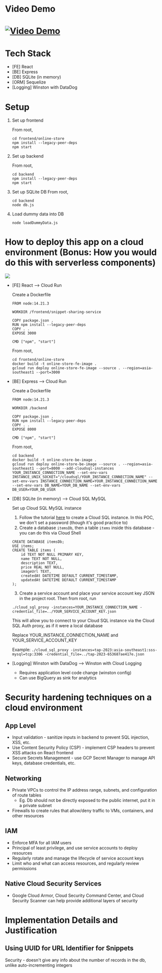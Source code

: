 # Video Demo
# [![Video Demo](unclePatsRestaurantThumbnail.png)](https://www.awesomescreenshot.com/video/20945280?key=2c2212eb5f5cb4f3d3503e886a4da82e)

# Tech Stack

- [FE] React
- [BE] Express
- [DB] SQLite (in memory)
- [ORM] Sequelize
- [Logging] Winston with DataDog

# Setup

1. Set up frontend

   From root,

   ```
   cd frontend/online-store
   npm install --legacy-peer-deps
   npm start
   ```

2. Set up backend

   From root,

   ```
   cd backend
   npm install --legacy-peer-deps
   npm start
   ```

3. Set up SQLite DB
   From root,

   ```
   cd backend
   node db.js
   ```

4. Load dummy data into DB
   ```
   node loadDummyData.js
   ```

# How to deploy this app on a cloud environment (Bonus: How you would do this with serverless components)

![](/Diagrams/OnlineStoreArchi.png)

- [FE] React --> Cloud Run

  Create a Dockerfile

  ```
  FROM node:14.21.3

  WORKDIR /frontend/snippet-sharing-service

  COPY package.json .
  RUN npm install --legacy-peer-deps
  COPY . .
  EXPOSE 3000

  CMD ["npm", "start"]
  ```

  From root,

  ```
  cd frontend/online-store
  docker build -t online-store-fe-image .
  gcloud run deploy online-store-fe-image --source . --region=asia-southeast1 --port=3000
  ```

- [BE] Express --> Cloud Run

  Create a Dockerfile

  ```
  FROM node:14.21.3

  WORKDIR /backend

  COPY package.json .
  RUN npm install --legacy-peer-deps
  COPY . .
  EXPOSE 8000

  CMD ["npm", "start"]
  ```

  From root,

  ```
  cd backend
  docker build -t online-store-be-image .
  gcloud run deploy online-store-be-image --source . --region=asia-southeast1 --port=8000 --add-cloudsql-instances YOUR_INSTANCE_CONNECTION_NAME --set-env-vars INSTANCE_UNIX_SOCKET="/cloudsql/YOUR_INSTANCE_CONNECTION_NAME" --set-env-vars INSTANCE_CONNECTION_NAME=YOUR_INSTANCE_CONNECTION_NAME --set-env-vars DB_NAME=YOUR_DB_NAME --set-env-vars DB_USER=YOUR_DB_USER
  ```

- [DB] SQLite (in memory) --> Cloud SQL MySQL

  Set up Cloud SQL MySQL instance

  1.  Follow the tutorial [here](https://cloud.google.com/sql/docs/mysql/create-instance#:~:text=request%20an%20increase.-,Create%20a%20MySQL%20instance,-Console) to create a Cloud SQL instance. In this POC, we don't set a password (though it's good practice to)
  2.  Create a database `itemsDb`, then a table `items` inside this database - you can do this via Cloud Shell

  ```
  CREATE DATABASE itemsDb;
  USE items;
  CREATE TABLE items (
      id TEXT NOT NULL PRIMARY KEY,
      name TEXT NOT NULL,
      description TEXT,
      price REAL NOT NULL,
      imageUrl TEXT,
      createdAt DATETIME DEFAULT CURRENT_TIMESTAMP,
      updatedAt DATETIME DEFAULT CURRENT_TIMESTAMP
  );
  ```

  3.  Create a service account and place your service account key JSON in the project root. Then from root, run

  ```
  ./cloud_sql_proxy -instances=YOUR_INSTANCE_CONNECTION_NAME -credential_file=../YOUR_SERVICE_ACCOUNT_KEY.json
  ```

  This will allow you to connect to your Cloud SQL instance via the Cloud SQL Auth proxy, as if it were a local database

  Replace YOUR_INSTANCE_CONNECTION_NAME and YOUR_SERVICE_ACCOUNT_KEY

  Example: `./cloud_sql_proxy -instances=tap-2023:asia-southeast1:sss-mysql=tcp:3306 -credential_file=../tap-2023-653687ae417e.json`

- [Logging] Winston with DataDog --> Winston with Cloud Logging
  - Requires application level code change (winston config)
  - Can use BigQuery as sink for analytics

# Security hardening techniques on a cloud environment

## App Level

- Input validation - sanitize inputs in backend to prevent SQL injection, XSS, etc.
- Use Content Security Policy (CSP) - implement CSP headers to prevent XSS attacks on React frontend
- Secure Secrets Management - use GCP Secret Manager to manage API keys, database credentials, etc.

## Networking

- Private VPCs to control the IP address range, subnets, and configuration of route tables
  - Eg. Db should not be directly exposed to the public internet, put it in a private subnet
- Firewalls to create rules that allow/deny traffic to VMs, containers, and other resources

## IAM

- Enforce MFA for all IAM users
- Principal of least privilege, and use service accounts to deploy resources
- Regularly rotate and manage the lifecycle of service account keys
- Limit who and what can access resources, and regularly review permissions

## Native Cloud Security Services

- Google Cloud Armor, Cloud Security Command Center, and Cloud Security Scanner can help provide additional layers of security

# Implementation Details and Justification

## Using UUID for URL Identifier for Snippets

Security - doesn't give any info about the number of records in the db, unlike auto-incrementing integers
